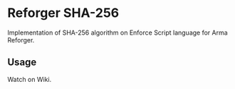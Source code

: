# Reforger SHA-256

Implementation of SHA-256 algorithm on Enforce Script language for Arma Reforger.

## Usage

Watch on Wiki.
